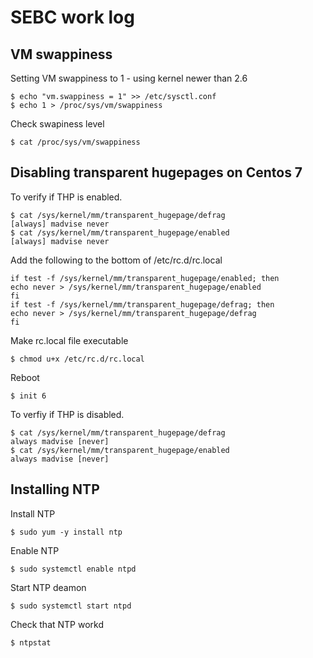 # SEBC work log

## VM swappiness

Setting VM swappiness to 1 - using kernel newer than 2.6
```
$ echo "vm.swappiness = 1" >> /etc/sysctl.conf 
$ echo 1 > /proc/sys/vm/swappiness
```

Check swapiness level
```
$ cat /proc/sys/vm/swappiness
```

## Disabling transparent hugepages on Centos 7
To verify if THP is enabled.
```
$ cat /sys/kernel/mm/transparent_hugepage/defrag
[always] madvise never
$ cat /sys/kernel/mm/transparent_hugepage/enabled
[always] madvise never
```

Add the following to the bottom of /etc/rc.d/rc.local
```
if test -f /sys/kernel/mm/transparent_hugepage/enabled; then
echo never > /sys/kernel/mm/transparent_hugepage/enabled
fi
if test -f /sys/kernel/mm/transparent_hugepage/defrag; then
echo never > /sys/kernel/mm/transparent_hugepage/defrag
fi
```

Make rc.local file executable
```
$ chmod u+x /etc/rc.d/rc.local
```
Reboot
```
$ init 6
```

To verfiy if THP is disabled.
```
$ cat /sys/kernel/mm/transparent_hugepage/defrag
always madvise [never]
$ cat /sys/kernel/mm/transparent_hugepage/enabled
always madvise [never]
```


## Installing NTP
Install NTP
```
$ sudo yum -y install ntp
```

Enable NTP
```
$ sudo systemctl enable ntpd
```

Start NTP deamon
```
$ sudo systemctl start ntpd
```

Check that NTP workd
```
$ ntpstat
```